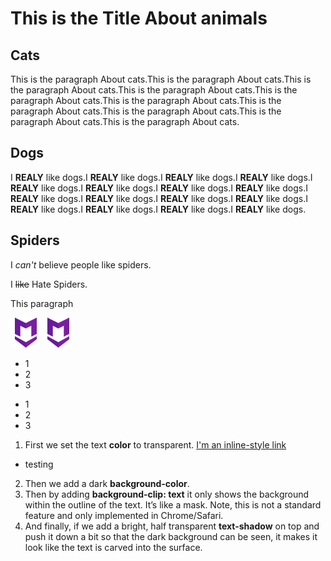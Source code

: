 # This is the Title About animals

## Cats

This is the paragraph About cats.This is the paragraph About cats.This is the paragraph About cats.This is the paragraph About cats.This is the paragraph About cats.This is the paragraph About cats.This is the paragraph About cats.This is the paragraph About cats.This is the paragraph About cats.This is the paragraph About cats.

## Dogs

I **REALY** like dogs.I **REALY** like dogs.I **REALY** like dogs.I **REALY** like dogs.I **REALY** like dogs.I **REALY** like dogs.I **REALY** like dogs.I **REALY** like dogs.I **REALY** like dogs.I **REALY** like dogs.I **REALY** like dogs.I **REALY** like dogs.I **REALY** like dogs.I **REALY** like dogs.I **REALY** like dogs.I **REALY** like dogs.

## Spiders

I *can't* believe people like spiders.

I ~~like~~ Hate Spiders.

This paragraph 

![alt text](https://github.com/adam-p/markdown-here/raw/master/src/common/images/icon48.png "Logo Title Text 1")
![](https://github.com/adam-p/markdown-here/raw/master/src/common/images/icon48.png "Logo Title Text 1")
* 1
* 2
* 3

- 1
- 2
- 3

1. First we set the text __color__ to transparent. [I'm an inline-style link](https://www.google.com)
* testing
2. Then we add a dark __background-color__.
3. Then by adding __background-clip: text__ it only shows the background within the outline of the text. It’s like a mask. Note, this is not a standard feature and only implemented in Chrome/Safari.
4. And finally, if we add a bright, half transparent __text-shadow__ on top and push it down a bit so that the dark background can be seen, it makes it look like the text is carved into the surface.

